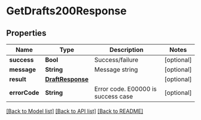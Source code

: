 # GetDrafts200Response

## Properties
Name | Type | Description | Notes
------------ | ------------- | ------------- | -------------
**success** | **Bool** | Success/failure | [optional] 
**message** | **String** | Message string | [optional] 
**result** | [**DraftResponse**](DraftResponse.md) |  | [optional] 
**errorCode** | **String** | Error code. E00000 is success case | [optional] 

[[Back to Model list]](../README.md#documentation-for-models) [[Back to API list]](../README.md#documentation-for-api-endpoints) [[Back to README]](../README.md)


